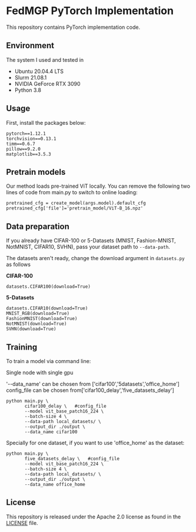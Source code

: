 # FedMGP PyTorch Implementation

This repository contains PyTorch implementation code.

## Environment
The system I used and tested in
- Ubuntu 20.04.4 LTS
- Slurm 21.08.1
- NVIDIA GeForce RTX 3090
- Python 3.8

## Usage
First, install the packages below:
```
pytorch==1.12.1
torchvision==0.13.1
timm==0.6.7
pillow==9.2.0
matplotlib==3.5.3
```

## Pretrain models
Our method  loads pre-trained ViT locally. You can remove the following two lines of code from main.py to switch to online loading:
```
pretrained_cfg = create_model(args.model).default_cfg
pretrained_cfg['file']='pretrain_model/ViT-B_16.npz'
```

## Data preparation
If you already have CIFAR-100 or 5-Datasets (MNIST, Fashion-MNIST, NotMNIST, CIFAR10, SVHN), pass your dataset path to  `--data-path`.


The datasets aren't ready, change the download argument in `datasets.py` as follows

**CIFAR-100**
```
datasets.CIFAR100(download=True)
```

**5-Datasets**
```
datasets.CIFAR10(download=True)
MNIST_RGB(download=True)
FashionMNIST(download=True)
NotMNIST(download=True)
SVHN(download=True)
```

## Training
To train a model via command line:

Single node with single gpu

'--data_name' can be chosen from ['cifar100','5datasets','office_home']
config_file can be chosen from['cifar100_delay','five_datasets_delay']

```
python main.py \
       cifar100_delay \   #config_file
       --model vit_base_patch16_224 \
       --batch-size 4 \
       --data-path local_datasets/ \
       --output_dir ./output \
       --data_name cifar100
```

Specially for one dataset, if you want to use 'office_home' as the dataset:
```
python main.py \
       five_datasets_delay \   #config_file
       --model vit_base_patch16_224 \
       --batch-size 4 \
       --data-path local_datasets/ \
       --output_dir ./output \
       --data_name office_home

```



## License
This repository is released under the Apache 2.0 license as found in the [LICENSE](LICENSE) file.



